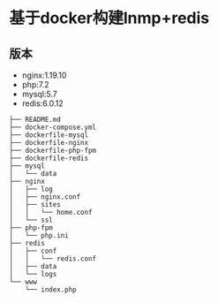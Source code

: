 # 基于docker构建lnmp+redis
## 版本
* nginx:1.19.10
* php:7.2
* mysql:5.7
* redis:6.0.12
```
├── README.md
├── docker-compose.yml
├── dockerfile-mysql
├── dockerfile-nginx
├── dockerfile-php-fpm
├── dockerfile-redis
├── mysql
│   └── data
├── nginx
│   ├── log
│   ├── nginx.conf
│   ├── sites
│   │   └── home.conf
│   └── ssl
├── php-fpm
│   └── php.ini
├── redis
│   ├── conf
│   │   └── redis.conf
│   ├── data
│   └── logs
└── www
    └── index.php
        
```
